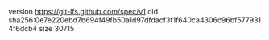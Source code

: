 version https://git-lfs.github.com/spec/v1
oid sha256:0e7e220ebd7b694f49fb50a1d97dfdacf3f1f640ca4306c96bf5779314f6dcb4
size 30715
